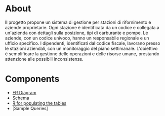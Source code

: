 # About
Il progetto propone un sistema di gestione per stazioni di rifornimento e aziende proprietarie. Ogni stazione è identificata da un codice e collegata a un'azienda con dettagli sulla posizione, tipi di carburante e pompe. Le aziende, con un codice univoco, hanno un responsabile regionale e un ufficio specifico. I dipendenti, identificati dal codice fiscale, lavorano presso le stazioni aziendali, con un monitoraggio del piano settimanale. L'obiettivo è semplificare la gestione delle operazioni e delle risorse umane, prestando attenzione alle possibili inconsistenze.


# Components
- [ER Diagram](https://github.com/6eero/Gas-Station-Database-Management-System/blob/main/ER-Schema.png)
- [Schema](https://github.com/6eero/Gas-Station-Database-Management-System/blob/main/schema.sql)
- [R for populating the tables](https://github.com/6eero/Gas-Station-Database-Management-System/blob/main/populate_tabs.R)
- [Sample Queries]
